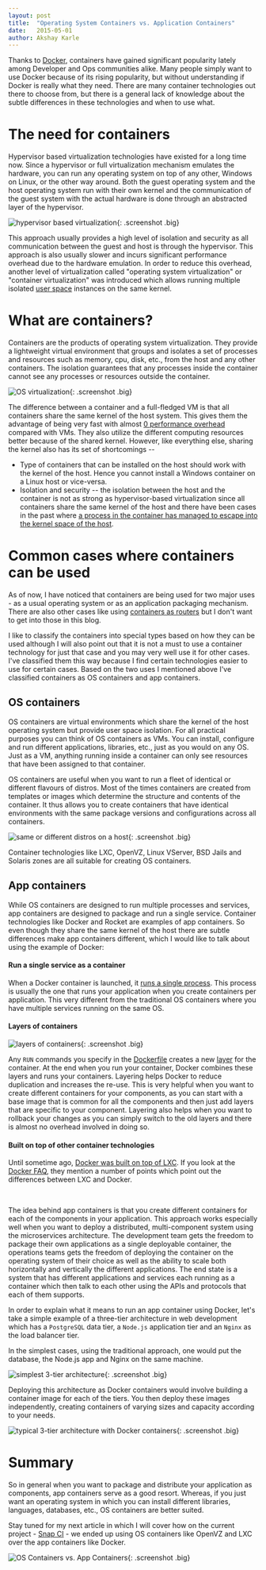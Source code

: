 ```yaml
---
layout: post
title:  "Operating System Containers vs. Application Containers"
date:   2015-05-01
author: Akshay Karle
---
```


Thanks to [Docker](https://www.docker.com/), containers have gained significant popularity lately among Developer and Ops communities alike. Many people simply want to use Docker because of its rising popularity, but without understanding if Docker is really what they need. There are many container technologies out there to choose from, but there is a general lack of knowledge about the subtle differences in these technologies and when to use what.

# The need for containers

Hypervisor based virtualization technologies have existed for a long time now. Since a hypervisor or full virtualization mechanism emulates the hardware, you can run any operating system on top of any other, Windows on Linux, or the other way around. Both the guest operating system and the host operating system run with their own kernel and the communication of the guest system with the actual hardware is done through an abstracted layer of the hypervisor.

![hypervisor based virtualization](/assets/images/screenshots/containers/hypervisor-based-virtualization.jpg){: .screenshot .big}

This approach usually provides a high level of isolation and security as all communication between the guest and host is through the hypervisor. This approach is also usually slower and incurs significant performance overhead due to the hardware emulation. In order to reduce this overhead, another level of virtualization called "operating system virtualization" or "container virtualization" was introduced which allows running multiple isolated [user space](https://en.wikipedia.org/wiki/User_space) instances on the same kernel.

# What are containers?

Containers are the products of operating system virtualization. They provide a lightweight virtual environment that groups and isolates a set of processes and resources such as memory, cpu, disk, etc., from the host and any other containers. The isolation guarantees that any processes inside the container cannot see any processes or resources outside the container.

![OS virtualization](/assets/images/screenshots/containers/os-virtualization.jpg){: .screenshot .big}

The difference between a container and a full-fledged VM is that all containers share the same kernel of the host system. This gives them the advantage of being very fast with almost [0 performance overhead](https://en.wikipedia.org/wiki/Operating-system-level_virtualization#Overhead) compared with VMs. They also utilize the different computing resources better because of the shared kernel. However, like everything else, sharing the kernel also has its set of shortcomings --

* Type of containers that can be installed on the host should work with the kernel of the host. Hence you cannot install a Windows container on a Linux host or vice-versa.
* Isolation and security -- the isolation between the host and the container is not as strong as hypervisor-based virtualization since all containers share the same kernel of the host and there have been cases in the past where [a process in the container has managed to escape into the kernel space of the host](https://web.nvd.nist.gov/view/vuln/detail?vulnId=CVE-2014-9357).

# Common cases where containers can be used

As of now, I have noticed that containers are being used for two major uses - as a usual operating system or as an application packaging mechanism. There are also other cases like using [containers as routers](http://www.flockport.com/flockport-labs-use-lxc-containers-as-routers/) but I don't want to get into those in this blog.

I like to classify the containers into special types based on how they can be used although I will also point out that it is not a must to use a container technology for just that case and you may very well use it for other cases. I've classified them this way because I find certain technologies easier to use for certain cases. Based on the two uses I mentioned above I've classified containers as OS containers and app containers.

## OS containers

OS containers are virtual environments which share the kernel of the host operating system but provide user space isolation. For all practical purposes you can think of OS containers as VMs. You can install, configure and run different applications, libraries, etc., just as you would on any OS. Just as a VM, anything running inside a container can only see resources that have been assigned to that container.

OS containers are useful when you want to run a fleet of identical or different flavours of distros. Most of the times containers are created from templates or images which determine the structure and contents of the container. It thus allows you to create containers that have identical environments with the same package versions and configurations across all containers.

![same or different distros on a host](/assets/images/screenshots/containers/os-containers.jpg){: .screenshot .big}

Container technologies like LXC, OpenVZ, Linux VServer, BSD Jails and Solaris zones are all suitable for creating OS containers.

## App containers

While OS containers are designed to run multiple processes and services, app containers are designed to package and run a single service. Container technologies like Docker and Rocket are examples of app containers. So even though they share the same kernel of the host there are subtle differences make app containers different, which I would like to talk about using the example of Docker:

#### Run a single service as a container

When a Docker container is launched, it [runs a single process](https://docs.docker.com/reference/run/). This process is usually the one that runs your application when you create containers per application. This very different from the traditional OS containers where you have multiple services running on the same OS.

#### Layers of containers

![layers of containers](/assets/images/screenshots/containers/docker-layers.png){: .screenshot .big}

Any `RUN` commands you specify in the [Dockerfile](https://docs.docker.com/reference/builder/) creates a new [layer](https://docs.docker.com/terms/layer/) for the container. At the end when you run your container, Docker combines these layers and runs your containers. Layering helps Docker to reduce duplication and increases the re-use. This is very helpful when you want to create different containers for your components, as you can start with a base image that is common for all the components and then just add layers that are specific to your component. Layering also helps when you want to rollback your changes as you can simply switch to the old layers and there is almost no overhead involved in doing so.

#### Built on top of other container technologies

Until sometime ago, [Docker was built on top of LXC](http://www.infoq.com/news/2014/03/docker_0_9). If you look at the [Docker FAQ](https://docs.docker.com/faq/), they mention a number of points which point out the differences between LXC and Docker.

<br/>

The idea behind app containers is that you create different containers for each of the components in your application. This approach works especially well when you want to deploy a distributed, multi-component system using the microservices architecture. The development team gets the freedom to package their own applications as a single deployable container, the operations teams gets the freedom of deploying the container on the operating system of their choice as well as the ability to scale both horizontally and vertically the different applications. The end state is a system that has different applications and services each running as a container which then talk to each other using the APIs and protocols that each of them supports.

In order to explain what it means to run an app container using Docker, let's take a simple example of a three-tier architecture in web development which has a `PostgreSQL` data tier, a `Node.js` application tier and an `Nginx` as the load balancer tier.

In the simplest cases, using the traditional approach, one would put the database, the Node.js app and Nginx on the same machine.

![simplest 3-tier architecture](/assets/images/screenshots/containers/simplest-3-tier-architecture.jpg){: .screenshot .big}

Deploying this architecture as Docker containers would involve building a container image for each of the tiers. You then deploy these images independently, creating containers of varying sizes and capacity according to your needs.

![typical 3-tier architecture with Docker containers](/assets/images/screenshots/containers/3-tier-architecture-using-docker.jpg){: .screenshot .big}

# Summary

So in general when you want to package and distribute your application as components, app containers serve as a good resort. Whereas, if you just want an operating system in which you can install different libraries, languages, databases, etc., OS containers are better suited.

Stay tuned for my next article in which I will cover how on the current project - [Snap CI](https://snap-ci.com) - we ended up using OS containers like OpenVZ and LXC over the app containers like Docker.

![OS Containers vs. App Containers](/assets/images/screenshots/containers/os-vs-app-containers.jpg){: .screenshot .big}

